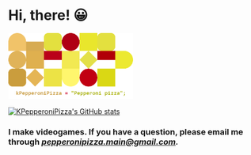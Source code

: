 # Hi, there! 😀

<img src="https://github.com/kPepperoniPizza/kPepperoniPizza/blob/main/background.png" width="50%" height="50%">

[![KPepperoniPizza's GitHub stats](https://github-readme-stats.vercel.app/api?username=kPepperoniPizza)](https://github.com/kPepperoniPizza/github-readme-stats)

### I make videogames. If you have a question, please email me through ***pepperonipizza.main@gmail.com.***
